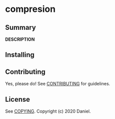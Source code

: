 # compresion

## Summary

__DESCRIPTION__

## Installing


## Contributing

Yes, please do! See [CONTRIBUTING][] for guidelines.

## License

See [COPYING][]. Copyright (c) 2020 Daniel.


[CONTRIBUTING]: ./CONTRIBUTING.md
[COPYING]: ./COPYING

